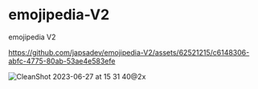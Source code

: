 # emojipedia-V2
emojipedia V2


https://github.com/japsadev/emojipedia-V2/assets/62521215/c6148306-abfc-4775-80ab-53ae4e583efe

![CleanShot 2023-06-27 at 15 31 40@2x](https://github.com/japsadev/emojipedia-V2/assets/62521215/7ca2e59d-3213-4ec3-8d24-5c0a3ffe469f)
